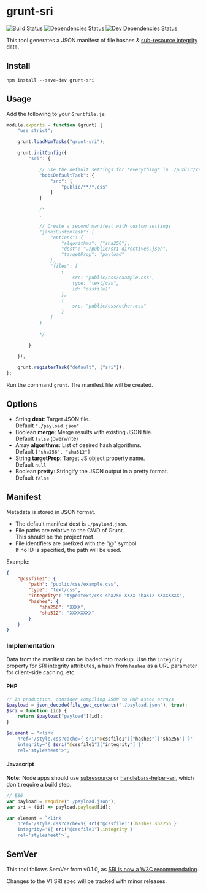 # grunt-sri

[![Build Status](https://travis-ci.org/neftaly/grunt-sri.svg?branch=master)](https://travis-ci.org/neftaly/grunt-sri)
[![Dependencies Status](https://david-dm.org/neftaly/grunt-sri.svg)](https://david-dm.org/neftaly/grunt-sri)
[![Dev Dependencies Status](https://david-dm.org/neftaly/grunt-sri/dev-status.svg)](https://david-dm.org/neftaly/grunt-sri#info=devDependencies)

This tool generates a JSON manifest of file hashes & [sub-resource integrity](https://srihash.org/) data.


## Install

```shell
npm install --save-dev grunt-sri
```


## Usage

Add the following to your `Gruntfile.js`:

```js
module.exports = function (grunt) {
    "use strict";

    grunt.loadNpmTasks("grunt-sri");

    grunt.initConfig({
        "sri": {

            // Use the default settings for *everything* in ./public/css
            "bobsDefaultTask": {
                "src": [
                    "public/**/*.css"
                ]
            }

            /*
            ,

            // Create a second manifest with custom settings
            "janesCustomTask": {
                "options": {
                    "algorithms": ["sha256"],
                    "dest": "./public/sri-directives.json",
                    "targetProp": "payload"
                },
                "files": [
                    {
                        src: "public/css/example.css",
                        type: "text/css",
                        id: "cssfile1"
                    },
                    {
                        src: "public/css/other.css"
                    }
                ]
            }

            */

        }

    });

    grunt.registerTask("default", ["sri"]);
};
```

Run the command `grunt`. The manifest file will be created.


## Options

* String **dest**: Target JSON file.  
  Default `"./payload.json"`
* Boolean **merge**: Merge results with existing JSON file.  
  Default `false` (overwrite)
* Array **algorithms**: List of desired hash algorithms.  
  Default `["sha256", "sha512"]`
* String **targetProp**: Target JS object property name.  
  Default `null`
* Boolean **pretty**: Stringify the JSON output in a pretty format.  
  Default `false`


## Manifest

Metadata is stored in JSON format.

* The default manifest dest is `./payload.json`.
* File paths are relative to the CWD of Grunt.  
  This should be the project root.
* File identifiers are prefixed with the "@" symbol.  
  If no ID is specified, the path will be used.

Example:

```json
{
    "@cssfile1": {
        "path": "public/css/example.css",
        "type": "text/css",
        "integrity": "type:text/css sha256-XXXX sha512-XXXXXXXX",
        "hashes": {
            "sha256": "XXXX",
            "sha512": "XXXXXXXX"
        }
    }
}
```

### Implementation

Data from the manifest can be loaded into markup.
Use the `integrity` property for SRI integrity attributes, a hash from `hashes` as a URL parameter for client-side caching, etc.

#### PHP

```php
// In production, consider compiling JSON to PHP assoc arrays
$payload = json_decode(file_get_contents("./payload.json"), true);
$sri = function (id) {
    return $payload["payload"][id];
}

$element = "<link
    href='/style.css?cache={ sri("@cssfile1")["hashes"]["sha256"] }'
    integrity='{ $sri("@cssfile1")["integrity"] }'
    rel='stylesheet'>";
```

#### Javascript

**Note:** Node apps should use [subresource](https://github.com/neftaly/npm-subresource) or [handlebars-helper-sri](https://github.com/neftaly/handlebars-helper-sri), which don't require a build step.

```js
// ES6
var payload = require("./payload.json");
var sri = (id) => payload.payload[id];

var element = `<link
    href='/style.css?cache=${ sri("@cssfile1").hashes.sha256 }'
    integrity='${ sri("@cssfile1").integrity }'
    rel='stylesheet'>`;
```


## SemVer

This tool follows SemVer from v0.1.0, as [SRI is now a W3C recommendation](https://www.w3.org/TR/SRI/).

Changes to the V1 SRI spec will be tracked with minor releases.
